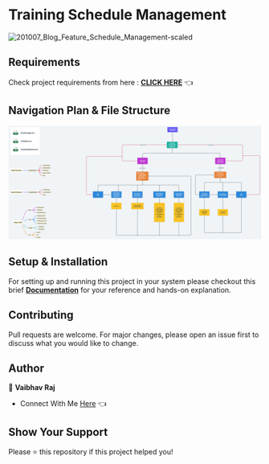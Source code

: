 # Training Schedule Management

![201007_Blog_Feature_Schedule_Management-scaled](https://user-images.githubusercontent.com/70385488/223933676-f358fdf4-dfdf-46d1-a3f6-7efcfd6f9ef1.jpeg)

## Requirements

Check project requirements from here : **[CLICK HERE](https://github.com/imvaibhav04/Training-Schedule-Management/blob/main/Training-Schedule-Management-main/Project_Flies/docs/requirements_doc.md)** 👈

## Navigation Plan & File Structure

<img src="https://github.com/imvaibhav04/Training-Schedule-Management/blob/main/Training-Schedule-Management-main/Project_Flies/docs/navigation_plan1.png" alt="">

## Setup & Installation

For setting up and running this project in your system please checkout this brief **[Documentation](https://github.com/imvaibhav04/Training-Schedule-Management/blob/main/Training-Schedule-Management-main/project_guide.md)** for your reference and hands-on explanation.

## Contributing
Pull requests are welcome. For major changes, please open an issue first to discuss what you would like to change.

## Author

👤 **Vaibhav Raj**

- Connect With Me [Here]([https://www.linkedin.com/in/vaibhavraj04/]) 👈

## Show Your Support

Please ⭐️ this repository if this project helped you!
